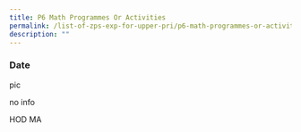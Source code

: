 ```yaml
---
title: P6 Math Programmes Or Activities
permalink: /list-of-zps-exp-for-upper-pri/p6-math-programmes-or-activities/
description: ""
---
```

### **Date**

pic

no info

HOD MA